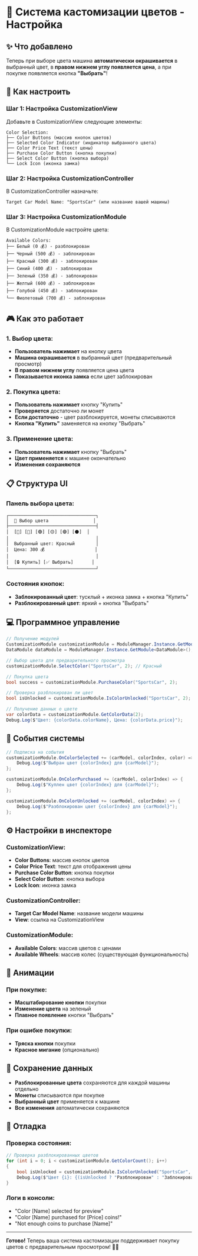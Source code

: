 # 🎨 Система кастомизации цветов - Настройка

## ✨ Что добавлено

Теперь при выборе цвета машина **автоматически окрашивается** в выбранный цвет, в **правом нижнем углу появляется цена**, а при покупке появляется кнопка **"Выбрать"**!

## 🔧 Как настроить

### Шаг 1: Настройка CustomizationView

Добавьте в CustomizationView следующие элементы:

```
Color Selection:
├── Color Buttons (массив кнопок цветов)
├── Selected Color Indicator (индикатор выбранного цвета)
├── Color Price Text (текст цены)
├── Purchase Color Button (кнопка покупки)
├── Select Color Button (кнопка выбора)
└── Lock Icon (иконка замка)
```

### Шаг 2: Настройка CustomizationController

В CustomizationController назначьте:
```
Target Car Model Name: "SportsCar" (или название вашей машины)
```

### Шаг 3: Настройка CustomizationModule

В CustomizationModule настройте цвета:
```
Available Colors:
├── Белый (0 💰) - разблокирован
├── Черный (500 💰) - заблокирован
├── Красный (300 💰) - заблокирован
├── Синий (400 💰) - заблокирован
├── Зеленый (350 💰) - заблокирован
├── Желтый (600 💰) - заблокирован
├── Голубой (450 💰) - заблокирован
└── Фиолетовый (700 💰) - заблокирован
```

## 🎮 Как это работает

### 1. Выбор цвета:
- **Пользователь нажимает** на кнопку цвета
- **Машина окрашивается** в выбранный цвет (предварительный просмотр)
- **В правом нижнем углу** появляется цена цвета
- **Показывается иконка замка** если цвет заблокирован

### 2. Покупка цвета:
- **Пользователь нажимает** кнопку "Купить"
- **Проверяется** достаточно ли монет
- **Если достаточно** - цвет разблокируется, монеты списываются
- **Кнопка "Купить"** заменяется на кнопку "Выбрать"

### 3. Применение цвета:
- **Пользователь нажимает** кнопку "Выбрать"
- **Цвет применяется** к машине окончательно
- **Изменения сохраняются**

## 📋 Структура UI

### Панель выбора цвета:
```
┌─────────────────────────────────┐
│  🎨 Выбор цвета                 │
├─────────────────────────────────┤
│  [🔴] [🔵] [🟢] [🟡] [🟣] [⚫]  │
│                                 │
│  Выбранный цвет: Красный        │
│  Цена: 300 💰                   │
│                                 │
│  [🔒 Купить] [✅ Выбрать]       │
└─────────────────────────────────┘
```

### Состояния кнопок:
- **Заблокированный цвет**: тусклый + иконка замка + кнопка "Купить"
- **Разблокированный цвет**: яркий + кнопка "Выбрать"

## 💻 Программное управление

```csharp
// Получение модулей
CustomizationModule customizationModule = ModuleManager.Instance.GetModule<CustomizationModule>();
DataModule dataModule = ModuleManager.Instance.GetModule<DataModule>();

// Выбор цвета для предварительного просмотра
customizationModule.SelectColor("SportsCar", 2); // Красный

// Покупка цвета
bool success = customizationModule.PurchaseColor("SportsCar", 2);

// Проверка разблокирован ли цвет
bool isUnlocked = customizationModule.IsColorUnlocked("SportsCar", 2);

// Получение данных о цвете
var colorData = customizationModule.GetColorData(2);
Debug.Log($"Цвет: {colorData.colorName}, Цена: {colorData.price}");
```

## 🎯 События системы

```csharp
// Подписка на события
customizationModule.OnColorSelected += (carModel, colorIndex, color) => {
    Debug.Log($"Выбран цвет {colorIndex} для {carModel}");
};

customizationModule.OnColorPurchased += (carModel, colorIndex) => {
    Debug.Log($"Куплен цвет {colorIndex} для {carModel}");
};

customizationModule.OnColorUnlocked += (carModel, colorIndex) => {
    Debug.Log($"Разблокирован цвет {colorIndex} для {carModel}");
};
```

## ⚙️ Настройки в инспекторе

### CustomizationView:
- **Color Buttons**: массив кнопок цветов
- **Color Price Text**: текст для отображения цены
- **Purchase Color Button**: кнопка покупки
- **Select Color Button**: кнопка выбора
- **Lock Icon**: иконка замка

### CustomizationController:
- **Target Car Model Name**: название модели машины
- **View**: ссылка на CustomizationView

### CustomizationModule:
- **Available Colors**: массив цветов с ценами
- **Available Wheels**: массив колес (существующая функциональность)

## 🎨 Анимации

### При покупке:
- **Масштабирование кнопки** покупки
- **Изменение цвета** на зеленый
- **Плавное появление** кнопки "Выбрать"

### При ошибке покупки:
- **Тряска кнопки** покупки
- **Красное мигание** (опционально)

## 🔄 Сохранение данных

- **Разблокированные цвета** сохраняются для каждой машины отдельно
- **Монеты** списываются при покупке
- **Выбранный цвет** применяется к машине
- **Все изменения** автоматически сохраняются

## 🐛 Отладка

### Проверка состояния:
```csharp
// Проверка разблокированных цветов
for (int i = 0; i < customizationModule.GetColorCount(); i++)
{
    bool isUnlocked = customizationModule.IsColorUnlocked("SportsCar", i);
    Debug.Log($"Цвет {i}: {(isUnlocked ? "Разблокирован" : "Заблокирован")}");
}
```

### Логи в консоли:
- "Color [Name] selected for preview"
- "Color [Name] purchased for [Price] coins!"
- "Not enough coins to purchase [Name]"

---

**Готово!** Теперь ваша система кастомизации поддерживает покупку цветов с предварительным просмотром! 🎨✨
